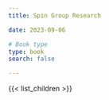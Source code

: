 ```yaml
---
title: Spin Group Research

date: 2023-09-06

# Book type
type: book
search: false

---
```


{{< list_children >}}
